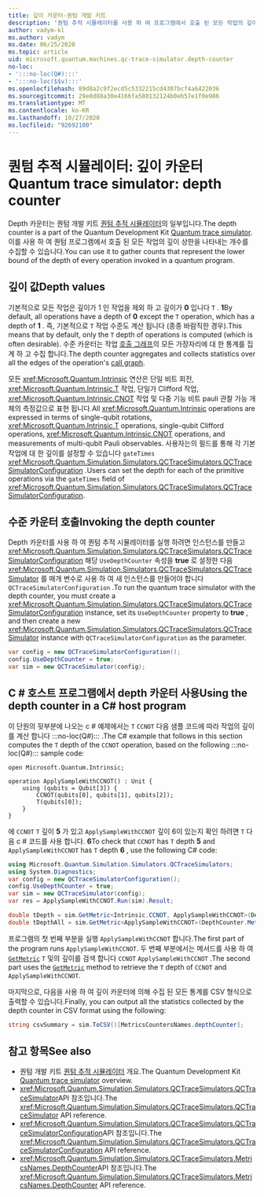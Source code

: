 ```yaml
---
title: 깊이 카운터-퀀텀 개발 키트
description: '퀀텀 추적 시뮬레이터를 사용 하 여 프로그램에서 호출 된 모든 작업의 깊이 수를 수집 하는 Microsoft QDK depth 카운터에 대해 알아봅니다 :::no-loc(Q#)::: .'
author: vadym-kl
ms.author: vadym
ms.date: 06/25/2020
ms.topic: article
uid: microsoft.quantum.machines.qc-trace-simulator.depth-counter
no-loc:
- ':::no-loc(Q#):::'
- ':::no-loc($$v):::'
ms.openlocfilehash: 89d8a2c9f2ecd5c5332215cd4307bcf4a6422036
ms.sourcegitcommit: 29e0d88a30e4166fa580132124b0eb57e1f0e986
ms.translationtype: MT
ms.contentlocale: ko-KR
ms.lasthandoff: 10/27/2020
ms.locfileid: "92692100"
---
```

# <a name="quantum-trace-simulator-depth-counter"></a><span data-ttu-id="48fcd-103">퀀텀 추적 시뮬레이터: 깊이 카운터</span><span class="sxs-lookup"><span data-stu-id="48fcd-103">Quantum trace simulator: depth counter</span></span>

<span data-ttu-id="48fcd-104">Depth 카운터는 퀀텀 개발 키트 [퀀텀 추적 시뮬레이터](xref:microsoft.quantum.machines.qc-trace-simulator.intro)의 일부입니다.</span><span class="sxs-lookup"><span data-stu-id="48fcd-104">The depth counter is a part of the Quantum Development Kit [Quantum trace simulator](xref:microsoft.quantum.machines.qc-trace-simulator.intro).</span></span>
<span data-ttu-id="48fcd-105">이를 사용 하 여 퀀텀 프로그램에서 호출 된 모든 작업의 깊이 상한을 나타내는 개수를 수집할 수 있습니다.</span><span class="sxs-lookup"><span data-stu-id="48fcd-105">You can use it to gather counts that represent the lower bound of the depth of every operation invoked in a quantum program.</span></span> 

## <a name="depth-values"></a><span data-ttu-id="48fcd-106">깊이 값</span><span class="sxs-lookup"><span data-stu-id="48fcd-106">Depth values</span></span>

<span data-ttu-id="48fcd-107">기본적으로 모든 작업은 깊이가 1 인 작업을 제외 하 고 깊이가 **0** 입니다 `T` . **1**</span><span class="sxs-lookup"><span data-stu-id="48fcd-107">By default, all operations have a depth of **0** except the `T` operation, which has a depth of **1** .</span></span> <span data-ttu-id="48fcd-108">즉, 기본적으로 `T` 작업 수준도 계산 됩니다 (종종 바람직한 경우).</span><span class="sxs-lookup"><span data-stu-id="48fcd-108">This means that by default, only the `T` depth of operations is computed (which is often desirable).</span></span> <span data-ttu-id="48fcd-109">수준 카운터는 작업 [호출 그래프](https://en.wikipedia.org/wiki/Call_graph)의 모든 가장자리에 대 한 통계를 집계 하 고 수집 합니다.</span><span class="sxs-lookup"><span data-stu-id="48fcd-109">The depth counter aggregates and collects statistics over all the edges of the operation's [call graph](https://en.wikipedia.org/wiki/Call_graph).</span></span>

<span data-ttu-id="48fcd-110">모든 <xref:Microsoft.Quantum.Intrinsic> 연산은 단일 비트 회전, <xref:Microsoft.Quantum.Intrinsic.T> 작업, 단일가 Clifford 작업, <xref:Microsoft.Quantum.Intrinsic.CNOT> 작업 및 다중 기능 비트 pauli 관찰 가능 개체의 측정값으로 표현 됩니다.</span><span class="sxs-lookup"><span data-stu-id="48fcd-110">All <xref:Microsoft.Quantum.Intrinsic> operations are expressed in terms of single-qubit rotations, <xref:Microsoft.Quantum.Intrinsic.T> operations, single-qubit Clifford operations, <xref:Microsoft.Quantum.Intrinsic.CNOT> operations, and measurements of multi-qubit Pauli observables.</span></span> <span data-ttu-id="48fcd-111">사용자는의 필드를 통해 각 기본 작업에 대 한 깊이를 설정할 수 있습니다 `gateTimes` <xref:Microsoft.Quantum.Simulation.Simulators.QCTraceSimulators.QCTraceSimulatorConfiguration> .</span><span class="sxs-lookup"><span data-stu-id="48fcd-111">Users can set the depth for each of the primitive operations via the `gateTimes` field of <xref:Microsoft.Quantum.Simulation.Simulators.QCTraceSimulators.QCTraceSimulatorConfiguration>.</span></span>

## <a name="invoking-the-depth-counter"></a><span data-ttu-id="48fcd-112">수준 카운터 호출</span><span class="sxs-lookup"><span data-stu-id="48fcd-112">Invoking the depth counter</span></span>

<span data-ttu-id="48fcd-113">Depth 카운터를 사용 하 여 퀀텀 추적 시뮬레이터를 실행 하려면 인스턴스를 만들고 <xref:Microsoft.Quantum.Simulation.Simulators.QCTraceSimulators.QCTraceSimulatorConfiguration> 해당 `UseDepthCounter` 속성을 **true** 로 설정한 다음 <xref:Microsoft.Quantum.Simulation.Simulators.QCTraceSimulators.QCTraceSimulator> 를 매개 변수로 사용 하 여 새 인스턴스를 만들어야 합니다 `QCTraceSimulatorConfiguration` .</span><span class="sxs-lookup"><span data-stu-id="48fcd-113">To run the quantum trace simulator with the depth counter, you must create a <xref:Microsoft.Quantum.Simulation.Simulators.QCTraceSimulators.QCTraceSimulatorConfiguration> instance, set its `UseDepthCounter` property to **true** , and then create a new <xref:Microsoft.Quantum.Simulation.Simulators.QCTraceSimulators.QCTraceSimulator> instance with `QCTraceSimulatorConfiguration` as the parameter.</span></span> 

```csharp
var config = new QCTraceSimulatorConfiguration();
config.UseDepthCounter = true;
var sim = new QCTraceSimulator(config);
```

## <a name="using-the-depth-counter-in-a-c-host-program"></a><span data-ttu-id="48fcd-114">C # 호스트 프로그램에서 depth 카운터 사용</span><span class="sxs-lookup"><span data-stu-id="48fcd-114">Using the depth counter in a C# host program</span></span>

<span data-ttu-id="48fcd-115">이 단원의 뒷부분에 나오는 c # 예제에서는 `T` `CCNOT` 다음 샘플 코드에 따라 작업의 깊이를 계산 합니다 :::no-loc(Q#)::: .</span><span class="sxs-lookup"><span data-stu-id="48fcd-115">The C# example that follows in this section computes the `T` depth of the `CCNOT` operation, based on the following :::no-loc(Q#)::: sample code:</span></span>

```qsharp
open Microsoft.Quantum.Intrinsic;

operation ApplySampleWithCCNOT() : Unit {
    using (qubits = Qubit[3]) {
        CCNOT(qubits[0], qubits[1], qubits[2]);
        T(qubits[0]);
    }
}
```

<span data-ttu-id="48fcd-116">에 `CCNOT` `T` 깊이 **5** 가 있고 `ApplySampleWithCCNOT` 깊이 6이 있는지 확인 하려면 `T` 다음 c # 코드를 사용 합니다. **6**</span><span class="sxs-lookup"><span data-stu-id="48fcd-116">To check that `CCNOT` has `T` depth **5** and `ApplySampleWithCCNOT` has `T` depth **6** , use the following C# code:</span></span>

```csharp
using Microsoft.Quantum.Simulation.Simulators.QCTraceSimulators;
using System.Diagnostics;
var config = new QCTraceSimulatorConfiguration();
config.UseDepthCounter = true;
var sim = new QCTraceSimulator(config);
var res = ApplySampleWithCCNOT.Run(sim).Result;

double tDepth = sim.GetMetric<Intrinsic.CCNOT, ApplySampleWithCCNOT>(DepthCounter.Metrics.Depth);
double tDepthAll = sim.GetMetric<ApplySampleWithCCNOT>(DepthCounter.Metrics.Depth);
```

<span data-ttu-id="48fcd-117">프로그램의 첫 번째 부분을 실행 `ApplySampleWithCCNOT` 합니다.</span><span class="sxs-lookup"><span data-stu-id="48fcd-117">The first part of the program runs `ApplySampleWithCCNOT`.</span></span> <span data-ttu-id="48fcd-118">두 번째 부분에서는 메서드를 사용 하 여 [`GetMetric`](https://docs.microsoft.com/dotnet/api/microsoft.quantum.simulation.simulators.qctracesimulators.qctracesimulator.getmetric) `T` 및의 깊이를 검색 합니다 `CCNOT` `ApplySampleWithCCNOT` .</span><span class="sxs-lookup"><span data-stu-id="48fcd-118">The second part uses the [`GetMetric`](https://docs.microsoft.com/dotnet/api/microsoft.quantum.simulation.simulators.qctracesimulators.qctracesimulator.getmetric) method to retrieve the `T` depth of `CCNOT` and `ApplySampleWithCCNOT`.</span></span> 

<span data-ttu-id="48fcd-119">마지막으로, 다음을 사용 하 여 깊이 카운터에 의해 수집 된 모든 통계를 CSV 형식으로 출력할 수 있습니다.</span><span class="sxs-lookup"><span data-stu-id="48fcd-119">Finally, you can output all the statistics collected by the depth counter in CSV format using the following:</span></span>
```csharp
string csvSummary = sim.ToCSV()[MetricsCountersNames.depthCounter];
```

## <a name="see-also"></a><span data-ttu-id="48fcd-120">참고 항목</span><span class="sxs-lookup"><span data-stu-id="48fcd-120">See also</span></span>

- <span data-ttu-id="48fcd-121">퀀텀 개발 키트 [퀀텀 추적 시뮬레이터](xref:microsoft.quantum.machines.qc-trace-simulator.intro) 개요.</span><span class="sxs-lookup"><span data-stu-id="48fcd-121">The Quantum Development Kit [Quantum trace simulator](xref:microsoft.quantum.machines.qc-trace-simulator.intro) overview.</span></span>
- <span data-ttu-id="48fcd-122"><xref:Microsoft.Quantum.Simulation.Simulators.QCTraceSimulators.QCTraceSimulator>API 참조입니다.</span><span class="sxs-lookup"><span data-stu-id="48fcd-122">The <xref:Microsoft.Quantum.Simulation.Simulators.QCTraceSimulators.QCTraceSimulator> API reference.</span></span>
- <span data-ttu-id="48fcd-123"><xref:Microsoft.Quantum.Simulation.Simulators.QCTraceSimulators.QCTraceSimulatorConfiguration>API 참조입니다.</span><span class="sxs-lookup"><span data-stu-id="48fcd-123">The <xref:Microsoft.Quantum.Simulation.Simulators.QCTraceSimulators.QCTraceSimulatorConfiguration> API reference.</span></span>
- <span data-ttu-id="48fcd-124"><xref:Microsoft.Quantum.Simulation.Simulators.QCTraceSimulators.MetricsNames.DepthCounter>API 참조입니다.</span><span class="sxs-lookup"><span data-stu-id="48fcd-124">The <xref:Microsoft.Quantum.Simulation.Simulators.QCTraceSimulators.MetricsNames.DepthCounter> API reference.</span></span>
